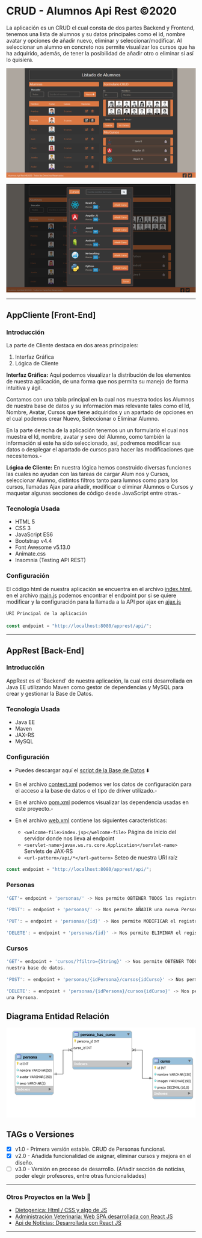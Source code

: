 # CRUD - Alumnos Api Rest ©2020 

La aplicación es un CRUD el cual consta de dos partes Backend y Frontend, tenemos una lista de alumnos y su datos principales como el id, nombre avatar y opciones de añadir nuevo, eliminar y seleccionar/modificar. Al seleccionar un alumno en concreto nos permite visualizar los cursos que ha ha adquirido, además, de tener la posibilidad de añadir otro o eliminar si así lo quisiera.
  
  ![Imagen 1](https://github.com/istikis/DesdeCasa/blob/master/screenshots/Screenshot_CRUD%20-%20Alumnos%20(1).png)
  
  ![imagen 2](https://github.com/istikis/DesdeCasa/blob/master/screenshots/Screenshot_CRUD%20-%20Alumnos%20(2).png)
  
  ***
## AppCliente [Front-End]

### Introducción

 La parte de Cliente destaca en dos areas principales:
  1. Interfaz Gráfica
  2. Lógica de Cliente

**Interfaz Gráfica:** Aquí podemos visualizar la distribución de los elementos de nuestra aplicación, de una forma que nos permita su manejo de forma intuitiva y ágil. 

   Contamos con una tabla principal en la cual nos muestra todos los Alumnos de nuestra base de datos y su información mas relevante tales como el Id, Nombre, Avatar, Cursos que tiene adquiridos y un apartado de opciones en el cual podemos crear Nuevo, Seleccionar o Eliminar Alumno.
   
   En la parte derecha de la aplicación tenemos un un formulario el cual nos muestra el Id, nombre, avatar y sexo del Alumno, como también la información si este ha sido seleccionado, así, podremos modificar sus datos o desplegar el apartado de cursos para hacer las modificaciones que necesitemos.-

**Lógica de Cliente:** En nuestra lógica hemos construido diversas funciones las cuales no ayudan con las tareas de cargar Alum nos y Cursos, seleccionar Alumno, distintos filtros tanto para lumnos como para los cursos, llamadas Ajax para añadir, modificar o eliminar Alumnos o Cursos y maquetar algunas secciones de código desde JavaScript entre otras.- 

### Tecnología Usada

- HTML 5
- CSS 3
- JavaScript ES6
- Bootstrap v4.4
- Font Awesome v5.13.0
- Animate.css
- Insomnia (Testing API REST)

### Configuración
El código html de nuestra aplicación se encuentra en el archivo [index.html](https://github.com/istikis/DesdeCasa/blob/master/appclient/index.html), en el archivo [main.js](https://github.com/istikis/DesdeCasa/blob/master/appclient/js/main.js) podemos encontrar el endpoint por si se quiere modificar y la configuración para la llamada a la API  por ajax en [ajax.js](https://github.com/istikis/DesdeCasa/blob/master/appclient/js/ajax.js)

```javascript
URI Principal de la aplicación

const endpoint = "http://localhost:8080/apprest/api/";
```
___
## AppRest [Back-End]

### Introducción

AppRest es el 'Backend' de nuestra aplicación, la cual está desarrollada en Java EE utilizando Maven como gestor de dependencias y MySQL para crear y gestionar la Base de Datos. 

### Tecnología Usada
- Java EE
- Maven
- JAX-RS
- MySQL

### Configuración

* Puedes descargar aquí el [script de la Base de Datos](https://github.com/istikis/DesdeCasa/blob/master/apprest/alumnos_database.sql, "Acceso a la Base de Datos") :arrow_down:
* En el archivo [context.xml](https://github.com/istikis/DesdeCasa/blob/master/apprest/WebContent/META-INF/context.xml) podemos ver los datos de configuración para el acceso a la base de datos o el tipo de driver utilizado.-
* En el archivo [pom.xml](https://github.com/istikis/DesdeCasa/blob/master/apprest/pom.xml) podemos visualizar las dependencia usadas en este proyecto.-
* En el archivo [web.xml](https://github.com/istikis/DesdeCasa/blob/master/apprest/WebContent/WEB-INF/web.xml) contiene las siguientes caracteristicas:

  * `<welcome-file>index.jsp</welcome-file>` Página de inicio del servidor donde nos lleva al endpoint
  * `<servlet-name>javax.ws.rs.core.Application</servlet-name>` Servlets de JAX-RS
  * `<url-pattern>/api/*</url-pattern>` Seteo de nuestra URI raíz

```javascript
const endpoint = "http://localhost:8080/apprest/api/";
```
### Personas
```javascript
'GET'= endpoint + 'personas/' -> Nos permite OBTENER TODOS los registros de Personas.
```
```javascript
'POST': = endpoint + 'personas/' -> Nos permite AÑADIR una nueva Persona.
```
```javascript
'PUT': = endpoint + 'personas/{id}' -> Nos permite MODIFICAR el registro de una Persona.
```
```javascript
'DELETE': = endpoint + 'personas/{id}' -> Nos permite ELIMINAR el registro de una Persona.
```
### Cursos
```javascript
'GET'= endpoint + 'cursos/?filtro={String}' -> Nos permite OBTENER TODOS los registros de los Cursos de 
nuestra base de datos.
```
```javascript
'POST': = endpoint + 'personas/{idPersona}/cursos{idCurso}' -> Nos permite ASIGNAR un Curso una Persona.
```
```javascript
'DELETE': = endpoint + 'personas/{idPersona}/cursos{idCurso}' -> Nos permite ELIMINAR un Curso asociado a 
una Persona.
```
## Diagrama Entidad Relación
![Imagen Entidad Relacion](https://github.com/istikis/DesdeCasa/blob/master/screenshots/der.png)

## TAGs o Versiones

<!-- Task List -->
* [x] v1.0 - Primera versión estable. CRUD de Personas funcional.
* [x] v2.0 - Añadida funcionalidad de asignar, eliminar cursos y mejora en el diseño.
* [ ] v3.0 - Versión en proceso de desarrollo. (Añadir sección de noticias, poder elegir profesores, entre otras funcionalidades)  

 ___

 ### Otros Proyectos en la Web :link:

 -  [Dietogenica: Html / CSS y algo de JS](https://dietogenica.netlify.app/ )
 - [Administración Veterinaria: Web SPA desarrollada con React JS](https://admveterinaria.netlify.app/)
 - [Api de Noticias: Desarrollada con React JS](https://reactnewsapi.netlify.app/)

___
